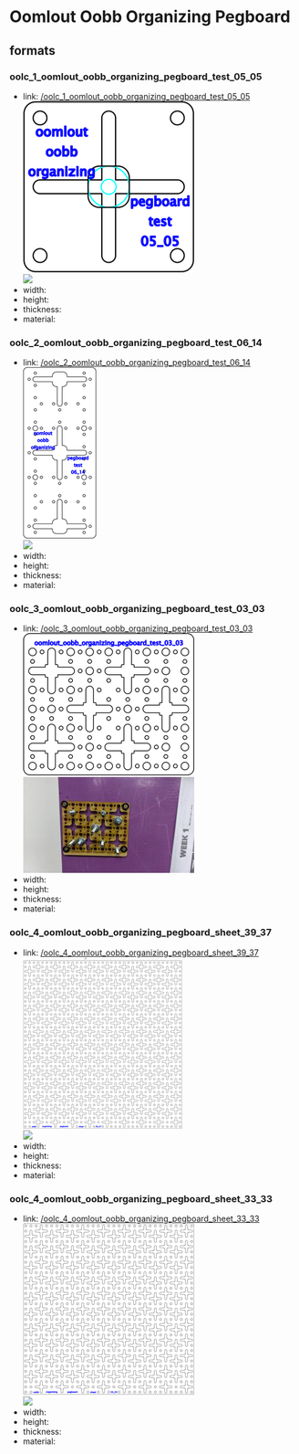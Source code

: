 # Oomlout Oobb Organizing Pegboard


## formats

### oolc_1_oomlout_oobb_organizing_pegboard_test_05_05
* link: [/oolc_1_oomlout_oobb_organizing_pegboard_test_05_05](oolc_1_oomlout_oobb_organizing_pegboard_test_05_05)  
![](oolc_1_oomlout_oobb_organizing_pegboard_test_05_05/working_300.png)  
![](oolc_1_oomlout_oobb_organizing_pegboard_test_05_05/image_300.jpg)  
* width:   
* height:   
* thickness:   
* material:   
 

### oolc_2_oomlout_oobb_organizing_pegboard_test_06_14
* link: [/oolc_2_oomlout_oobb_organizing_pegboard_test_06_14](oolc_2_oomlout_oobb_organizing_pegboard_test_06_14)  
![](oolc_2_oomlout_oobb_organizing_pegboard_test_06_14/working_300.png)  
![](oolc_2_oomlout_oobb_organizing_pegboard_test_06_14/image_300.jpg)  
* width:   
* height:   
* thickness:   
* material:   
 

### oolc_3_oomlout_oobb_organizing_pegboard_test_03_03
* link: [/oolc_3_oomlout_oobb_organizing_pegboard_test_03_03](oolc_3_oomlout_oobb_organizing_pegboard_test_03_03)  
![](oolc_3_oomlout_oobb_organizing_pegboard_test_03_03/working_300.png)  
![](oolc_3_oomlout_oobb_organizing_pegboard_test_03_03/image_300.jpg)  
* width:   
* height:   
* thickness:   
* material:   
 

### oolc_4_oomlout_oobb_organizing_pegboard_sheet_39_37
* link: [/oolc_4_oomlout_oobb_organizing_pegboard_sheet_39_37](oolc_4_oomlout_oobb_organizing_pegboard_sheet_39_37)  
![](oolc_4_oomlout_oobb_organizing_pegboard_sheet_39_37/working_300.png)  
![](oolc_4_oomlout_oobb_organizing_pegboard_sheet_39_37/image_300.jpg)  
* width:   
* height:   
* thickness:   
* material:   
 

### oolc_4_oomlout_oobb_organizing_pegboard_sheet_33_33
* link: [/oolc_4_oomlout_oobb_organizing_pegboard_sheet_33_33](oolc_4_oomlout_oobb_organizing_pegboard_sheet_33_33)  
![](oolc_4_oomlout_oobb_organizing_pegboard_sheet_33_33/working_300.png)  
![](oolc_4_oomlout_oobb_organizing_pegboard_sheet_33_33/image_300.jpg)  
* width:   
* height:   
* thickness:   
* material:   
 
